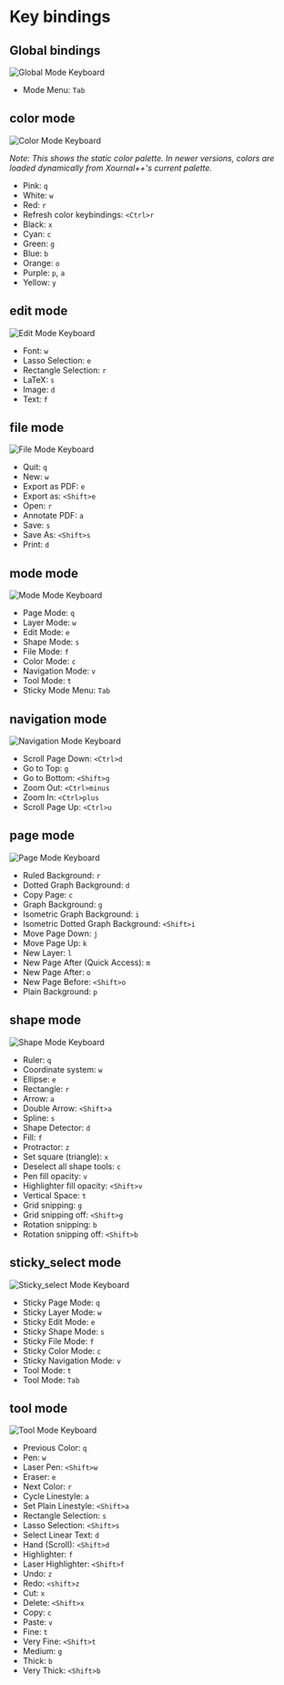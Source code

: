 # Key bindings

## Global bindings

![Global Mode Keyboard](docs/keyboards/global_keyboard.svg)

* Mode Menu: `Tab`

## color mode

![Color Mode Keyboard](docs/keyboards/color_keyboard.svg)

*Note: This shows the static color palette. In newer versions, colors are loaded dynamically from Xournal++'s current palette.*

* Pink: `q`
* White: `w`
* Red: `r`
* Refresh color keybindings: `<Ctrl>r`
* Black: `x`
* Cyan: `c`
* Green: `g`
* Blue: `b`
* Orange: `o`
* Purple: `p`, `a`
* Yellow: `y`

## edit mode

![Edit Mode Keyboard](docs/keyboards/edit_keyboard.svg)

* Font: `w`
* Lasso Selection: `e`
* Rectangle Selection: `r`
* LaTeX: `s`
* Image: `d`
* Text: `f`

## file mode

![File Mode Keyboard](docs/keyboards/file_keyboard.svg)

* Quit: `q`
* New: `w`
* Export as PDF: `e`
* Export as: `<Shift>e`
* Open: `r`
* Annotate PDF: `a`
* Save: `s`
* Save As: `<Shift>s`
* Print: `d`

## mode mode

![Mode Mode Keyboard](docs/keyboards/mode_keyboard.svg)

* Page Mode: `q`
* Layer Mode: `w`
* Edit Mode: `e`
* Shape Mode: `s`
* File Mode: `f`
* Color Mode: `c`
* Navigation Mode: `v`
* Tool Mode: `t`
* Sticky Mode Menu: `Tab`

## navigation mode

![Navigation Mode Keyboard](docs/keyboards/navigation_keyboard.svg)

* Scroll Page Down: `<Ctrl>d`
* Go to Top: `g`
* Go to Bottom: `<Shift>g`
* Zoom Out: `<Ctrl>minus`
* Zoom In: `<Ctrl>plus`
* Scroll Page Up: `<Ctrl>u`

## page mode

![Page Mode Keyboard](docs/keyboards/page_keyboard.svg)

* Ruled Background: `r`
* Dotted Graph Background: `d`
* Copy Page: `c`
* Graph Background: `g`
* Isometric Graph Background: `i`
* Isometric Dotted Graph Background: `<Shift>i`
* Move Page Down: `j`
* Move Page Up: `k`
* New Layer: `l`
* New Page After (Quick Access): `m`
* New Page After: `o`
* New Page Before: `<Shift>o`
* Plain Background: `p`

## shape mode

![Shape Mode Keyboard](docs/keyboards/shape_keyboard.svg)

* Ruler: `q`
* Coordinate system: `w`
* Ellipse: `e`
* Rectangle: `r`
* Arrow: `a`
* Double Arrow: `<Shift>a`
* Spline: `s`
* Shape Detector: `d`
* Fill: `f`
* Protractor: `z`
* Set square (triangle): `x`
* Deselect all shape tools: `c`
* Pen fill opacity: `v`
* Highlighter fill opacity: `<Shift>v`
* Vertical Space: `t`
* Grid snipping: `g`
* Grid snipping off: `<Shift>g`
* Rotation snipping: `b`
* Rotation snipping off: `<Shift>b`

## sticky_select mode

![Sticky_select Mode Keyboard](docs/keyboards/sticky_select_keyboard.svg)

* Sticky Page Mode: `q`
* Sticky Layer Mode: `w`
* Sticky Edit Mode: `e`
* Sticky Shape Mode: `s`
* Sticky File Mode: `f`
* Sticky Color Mode: `c`
* Sticky Navigation Mode: `v`
* Tool Mode: `t`
* Tool Mode: `Tab`

## tool mode

![Tool Mode Keyboard](docs/keyboards/tool_keyboard.svg)

* Previous Color: `q`
* Pen: `w`
* Laser Pen: `<Shift>w`
* Eraser: `e`
* Next Color: `r`
* Cycle Linestyle: `a`
* Set Plain Linestyle: `<Shift>a`
* Rectangle Selection: `s`
* Lasso Selection: `<Shift>s`
* Select Linear Text: `d`
* Hand (Scroll): `<Shift>d`
* Highlighter: `f`
* Laser Highlighter: `<Shift>f`
* Undo: `z`
* Redo: `<shift>z`
* Cut: `x`
* Delete: `<Shift>x`
* Copy: `c`
* Paste: `v`
* Fine: `t`
* Very Fine: `<Shift>t`
* Medium: `g`
* Thick: `b`
* Very Thick: `<Shift>b`
